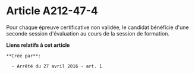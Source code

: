 # Article A212-47-4

Pour chaque épreuve certificative non validée, le candidat bénéficie d'une seconde session d'évaluation au cours de la
session de formation.

**Liens relatifs à cet article**

	**Créé par**:

	  - Arrêté du 27 avril 2016 - art. 1

